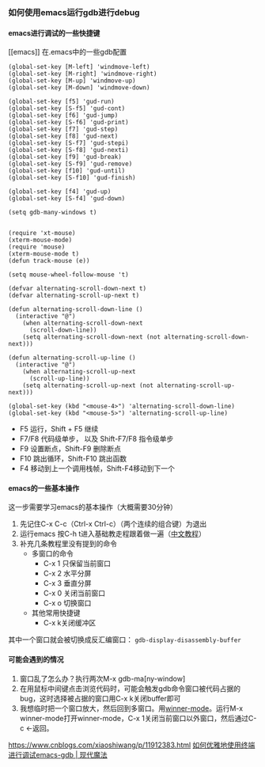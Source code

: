 ### 如何使用emacs运行gdb进行debug
#### emacs进行调试的一些快捷键
[[emacs]]
在.emacs中的一些gdb配置
```
(global-set-key [M-left] 'windmove-left)
(global-set-key [M-right] 'windmove-right)
(global-set-key [M-up] 'windmove-up)
(global-set-key [M-down] 'windmove-down)

(global-set-key [f5] 'gud-run)
(global-set-key [S-f5] 'gud-cont)
(global-set-key [f6] 'gud-jump)
(global-set-key [S-f6] 'gud-print)
(global-set-key [f7] 'gud-step)
(global-set-key [f8] 'gud-next)
(global-set-key [S-f7] 'gud-stepi)
(global-set-key [S-f8] 'gud-nexti)
(global-set-key [f9] 'gud-break)
(global-set-key [S-f9] 'gud-remove)
(global-set-key [f10] 'gud-until)
(global-set-key [S-f10] 'gud-finish)

(global-set-key [f4] 'gud-up)
(global-set-key [S-f4] 'gud-down)

(setq gdb-many-windows t)


(require 'xt-mouse)
(xterm-mouse-mode)
(require 'mouse)
(xterm-mouse-mode t)
(defun track-mouse (e))

(setq mouse-wheel-follow-mouse 't)

(defvar alternating-scroll-down-next t)
(defvar alternating-scroll-up-next t)

(defun alternating-scroll-down-line ()
  (interactive "@")
    (when alternating-scroll-down-next
      (scroll-down-line))
    (setq alternating-scroll-down-next (not alternating-scroll-down-next)))

(defun alternating-scroll-up-line ()
  (interactive "@")
    (when alternating-scroll-up-next
      (scroll-up-line))
    (setq alternating-scroll-up-next (not alternating-scroll-up-next)))

(global-set-key (kbd "<mouse-4>") 'alternating-scroll-down-line)
(global-set-key (kbd "<mouse-5>") 'alternating-scroll-up-line)
```

- F5 运行，Shift + F5 继续
- F7/F8 代码级单步， 以及 Shift-F7/F8 指令级单步
- F9 设置断点，Shift-F9 删除断点
- F10 跳出循环，Shift-F10 跳出函数
- F4 移动到上一个调用栈帧，Shift-F4移动到下一个

#### emacs的一些基本操作
这一步需要学习emacs的基本操作（大概需要30分钟）

1.  先记住C-x C-c（Ctrl-x Ctrl-c）（两个连续的组合键）为退出
2.  运行emacs 按C-h t进入基础教走程跟着做一遍（[中文教程](https://beefnoodles.cc/assets/doc/emacs_tutorial.txt)）
3.  补充几条教程里没有提到的命令
    -   多窗口的命令
        -   C-x 1 只保留当前窗口
        -   C-x 2 水平分屏
        -   C-x 3 垂直分屏
        -   C-x 0 关闭当前窗口
        -   C-x o 切换窗口
    -   其他常用快捷键
        -   C-x k关闭缓冲区


其中一个窗口就会被切换成反汇编窗口：
`gdb-display-disassembly-buffer`

#### 可能会遇到的情况
1.  窗口乱了怎么办？执行两次M-x gdb-ma[ny-window]
2.  在用鼠标中间键点击浏览代码时，可能会触发gdb命令窗口被代码占据的bug，这时选择被占据的窗口用C-x k关闭buffer即可
3.  我想临时把一个窗口放大，然后回到多窗口。用[winner-mode](http://www.ergoemacs.org/emacs/emacs_winner_mode.html)。运行M-x winner-mode打开winner-mode，C-x 1关闭当前窗口以外窗口，然后通过C-c ←返回。

https://www.cnblogs.com/xiaoshiwang/p/11912383.html
[如何优雅地使用终端进行调试emacs-gdb | 现代魔法](https://beefnoodles.cc/2019/05/29/emacs-gdb/)